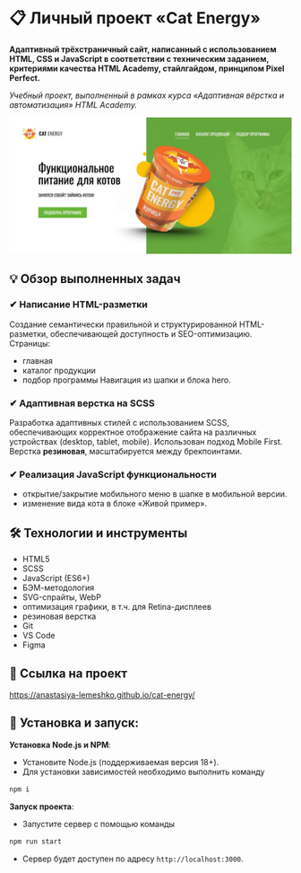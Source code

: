 # 📋 Личный проект «Cat Energy»

**Адаптивный трёхстраничный сайт, написанный с использованием HTML, CSS и JavaScript в соответствии с техническим заданием, критериями качества HTML Academy, стайлгайдом, принципом Pixel Perfect.**

*Учебный проект, выполненный в рамках курса «Адаптивная вёрстка и автоматизация» HTML Academy.*

<img src="source/images/readme/hero.jpg" alt="Главная страница Cat Energy">

## 💡 Обзор выполненных задач

### ✔ Написание HTML-разметки
Создание семантически правильной и структурированной HTML-разметки, обеспечивающей доступность и SEO-оптимизацию. Страницы:
- главная
- каталог продукции
- подбор программы
Навигация из шапки и блока hero.

### ✔ Адаптивная верстка на SCSS
Разработка адаптивных стилей с использованием SCSS, обеспечивающих корректное отображение сайта на различных устройствах (desktop, tablet, mobile). Использован подход Mobile First. Верстка **резиновая**, масштабируется между брекпоинтами.

### ✔ Реализация JavaScript функциональности
- открытие/закрытие мобильного меню в шапке в мобильной версии.
- изменение вида кота в блоке «Живой пример».


## 🛠 Технологии и инструменты

- HTML5
- SCSS
- JavaScript (ES6+)
- БЭМ-методология
- SVG-спрайты, WebP
- оптимизация графики, в т.ч. для Retina-дисплеев
- резиновая верстка
- Git
- VS Code
- Figma


## 📌 Ссылка на проект

https://anastasiya-lemeshko.github.io/cat-energy/


## 🚀 Установка и запуск:

**Установка Node.js и NPM**:
- Установите Node.js (поддерживаемая версия 18+).
- Для установки зависимостей необходимо выполнить команду
```bash
npm i
```

**Запуск проекта**:
- Запустите сервер с помощью команды
```bash
npm run start
```
- Сервер будет доступен по адресу `http://localhost:3000`.
